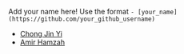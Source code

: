 Add your name here!
Use the format `- [your_name](https://github.com/your_github_username)`
- [Chong Jin Yi](https://github.com/chong601)
- [Amir Hamzah](https://github.com/aktaktaw)
